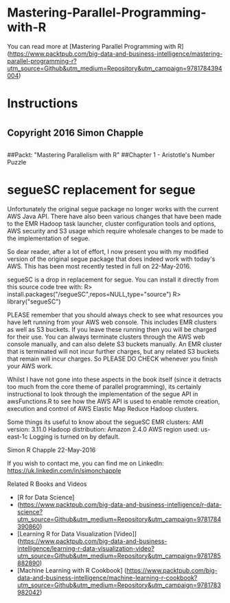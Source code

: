 
 # Mastering-Parallel-Programming-with-R

You can read more at [Mastering Parallel Programming with R]
(https://www.packtpub.com/big-data-and-business-intelligence/mastering-parallel-programming-r?utm_source=Github&utm_medium=Repository&utm_campaign=9781784394004)

# Instructions
#
## Copyright 2016 Simon Chapple
##
##Packt: "Mastering Parallelism with R"
##Chapter 1 - Aristotle's Number Puzzle
##

segueSC replacement for segue
=============================

Unfortunately the original segue package no longer works with the current AWS Java API.
There have also been various changes that have been made to the EMR Hadoop task launcher,
cluster configuration tools and options, AWS security and S3 usage which require wholesale
changes to be made to the implementation of segue.

So dear reader, after a lot of effort, I now present you with my modified version of the
original segue package that does indeed work with today's AWS. This has been most recently
tested in full on 22-May-2016.

segueSC is a drop in replacement for segue.
You can install it directly from this source code tree with:
R> install.packages("<your directory path>/segueSC",repos=NULL,type="source")
R> library("segueSC")

PLEASE remember that you should always check to see what resources you have left running
from your AWS web console. This includes EMR clusters as well as S3 buckets. If you leave
these running then you will be charged for their use. You can always terminate clusters
through the AWS web console manually, and can also delete S3 buckets manually. An EMR
cluster that is terminated will not incur further charges, but any related S3 buckets
that remain will incur charges. So PLEASE DO CHECK whenever you finish your AWS work.

Whilst I have not gone into these aspects in the book itself (since it detracts too much
from the core theme of parallel programming), its certainly instructional to look through
the implementation of the segue API in awsFunctions.R to see how the AWS API is used to
enable remote creation, execution and control of AWS Elastic Map Reduce Hadoop clusters.
 
Some things its useful to know about the segueSC EMR clusters:
AMI version: 3.11.0
Hadoop distribution: Amazon 2.4.0
AWS region used: us-east-1c
Logging is turned on by default.

Simon R Chapple
22-May-2016

If you wish to contact me, you can find me on LinkedIn:
https://uk.linkedin.com/in/simonchapple



Related R Books and Videos

* [R for Data Science] 
* (https://www.packtpub.com/big-data-and-business-intelligence/r-data-science?utm_source=Github&utm_medium=Repository&utm_campaign=9781784390860)
* [Learning R for Data Visualization  [Video]] (https://www.packtpub.com/big-data-and-business-intelligence/learning-r-data-visualization-video?utm_source=Github&utm_medium=Repository&utm_campaign=9781785882890)
* [Machine Learning with R Cookbook] (https://www.packtpub.com/big-data-and-business-intelligence/machine-learning-r-cookbook?utm_source=Github&utm_medium=Repository&utm_campaign=9781783982042)


